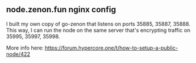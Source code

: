 ## node.zenon.fun nginx config
I built my own copy of go-zenon that listens on ports 35885, 35887, 35888.  
This way, I can run the node on the same server that's encrypting traffic on 35995, 35997, 35998.  

More info here: https://forum.hypercore.one/t/how-to-setup-a-public-node/422

